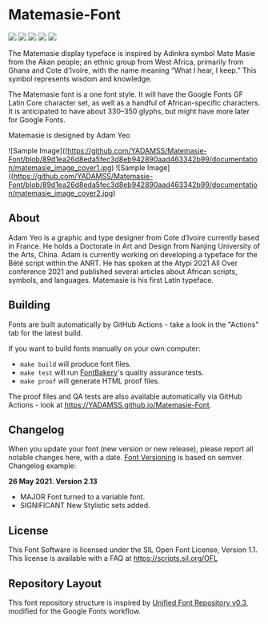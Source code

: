 # Matemasie-Font

[![][Fontbakery]](https://YADAMSS.github.io/Matemasie-Font/fontbakery/fontbakery-report.html)
[![][Universal]](https://YADAMSS.github.io/Matemasie-Font/fontbakery/fontbakery-report.html)
[![][GF Profile]](https://YADAMSS.github.io/Matemasie-Font/fontbakery/fontbakery-report.html)
[![][Outline Correctness]](https://YADAMSS.github.io/Matemasie-Font/fontbakery/fontbakery-report.html)
[![][Shaping]](https://YADAMSS.github.io/Matemasie-Font/fontbakery/fontbakery-report.html)

[Fontbakery]: https://img.shields.io/endpoint?url=https%3A%2F%2Fraw.githubusercontent.com%2FYADAMSS%2FMatemasie-Font%2Fgh-pages%2Fbadges%2Foverall.json
[GF Profile]: https://img.shields.io/endpoint?url=https%3A%2F%2Fraw.githubusercontent.com%2FYADAMSS%2FMatemasie-Font%2Fgh-pages%2Fbadges%2FGoogleFonts.json
[Outline Correctness]: https://img.shields.io/endpoint?url=https%3A%2F%2Fraw.githubusercontent.com%2FYADAMSS%2FMatemasie-Font%2Fgh-pages%2Fbadges%2FOutlineCorrectnessChecks.json
[Shaping]: https://img.shields.io/endpoint?url=https%3A%2F%2Fraw.githubusercontent.com%2FYADAMSS%2FMatemasie-Font%2Fgh-pages%2Fbadges%2FShapingChecks.json
[Universal]: https://img.shields.io/endpoint?url=https%3A%2F%2Fraw.githubusercontent.com%2FYADAMSS%2FMatemasie-Font%2Fgh-pages%2Fbadges%2FUniversal.json

The Matemasie display typeface is inspired by  Adinkra symbol Mate Masie from the Akan people; an ethnic group from West Africa, primarily from Ghana and Cote d'Ivoire, with the name meaning “What I hear, I keep.” This symbol represents wisdom and knowledge.

The Matemasie font is a one font style. It will have the Google Fonts GF Latin Core character set, as well as a handful of African-specific characters. It is anticipated to have about 330–350 glyphs, but might have more later for Google Fonts.

Matemasie is designed by Adam Yeo

![Sample Image]((https://github.com/YADAMSS/Matemasie-Font/blob/89d1ea26d8eda5fec3d8eb942890aad463342b99/documentation/matemasie_image_cover1.jpg)
![Sample Image]((https://github.com/YADAMSS/Matemasie-Font/blob/89d1ea26d8eda5fec3d8eb942890aad463342b99/documentation/matemasie_image_cover2.jpg)

## About

Adam Yeo is a graphic and type designer from Cote d’Ivoire currently based in France. He holds a Doctorate in Art and Design from Nanjing University of the Arts, China. Adam is currently working on developing a typeface for the Bété script within the  ANRT.
He has spoken at the Atypi 2021 All Over conference 2021 and published several articles about African scripts, symbols, and languages. Matemasie is his first Latin typeface.

## Building

Fonts are built automatically by GitHub Actions - take a look in the "Actions" tab for the latest build.

If you want to build fonts manually on your own computer:

* `make build` will produce font files.
* `make test` will run [FontBakery](https://github.com/googlefonts/fontbakery)'s quality assurance tests.
* `make proof` will generate HTML proof files.

The proof files and QA tests are also available automatically via GitHub Actions - look at https://YADAMSS.github.io/Matemasie-Font.

## Changelog

When you update your font (new version or new release), please report all notable changes here, with a date.
[Font Versioning](https://github.com/googlefonts/gf-docs/tree/main/Spec#font-versioning) is based on semver. 
Changelog example:

**26 May 2021. Version 2.13**
- MAJOR Font turned to a variable font.
- SIGNIFICANT New Stylistic sets added.

## License

This Font Software is licensed under the SIL Open Font License, Version 1.1.
This license is available with a FAQ at
https://scripts.sil.org/OFL

## Repository Layout

This font repository structure is inspired by [Unified Font Repository v0.3](https://github.com/unified-font-repository/Unified-Font-Repository), modified for the Google Fonts workflow.
